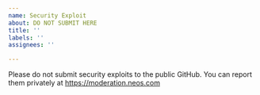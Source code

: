 ```yaml
---
name: Security Exploit
about: DO NOT SUBMIT HERE
title: ''
labels: ''
assignees: ''

---
```


Please do not submit security exploits to the public GitHub. You can report them privately at https://moderation.neos.com
